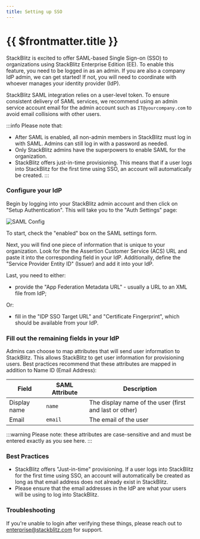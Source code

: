 ```yaml
---
title: Setting up SSO
---
```


# {{ $frontmatter.title }}

StackBlitz is excited to offer SAML-based Single Sign-on (SSO) to organizations using StackBlitz Enterprise Edition (EE). To enable this feature, you need to be logged in as an admin. If you are also a company IdP admin, we can get started! If not, you will need to coordinate with whoever manages your identity provider (IdP).

StackBlitz SAML integration relies on a user-level token. To ensure consistent delivery of SAML services, we recommend using an admin service account email for the admin account such as `IT@yourcompany.com` to avoid email collisions with other users.

:::info Please note that:

- After SAML is enabled, all non-admin members in StackBlitz must log in with SAML. Admins can still log in with a password as needed.
- Only StackBlitz admins have the superpowers to enable SAML for the organization.
- StackBlitz offers just-in-time provisioning. This means that if a user logs into StackBlitz for the first time using SSO, an account will automatically be created.
:::

### Configure your IdP

Begin by logging into your StackBlitz admin account and then click on "Setup Authentication". This will take you to the "Auth Settings" page:

![SAML Config](/doc_images/saml-config.png)

To start, check the "enabled" box on the SAML settings form.

Next, you will find one piece of information that is unique to your organization. Look for the the Assertion Customer Service (ACS) URL and paste it into the corresponding field in your IdP. Additionally, define the "Service Provider Entity ID" (Issuer) and add it into your IdP.

Last, you need to either:

- provide the "App Federation Metadata URL" - usually a URL to an XML file from IdP;

Or:

- fill in the "IDP SSO Target URL" and "Certificate Fingerprint", which should be available from your IdP.

### Fill out the remaining fields in your IdP

Admins can choose to map attributes that will send user information to StackBlitz. This allows StackBlitz to get user information for provisioning users. Best practices recommend that these attributes are mapped in addition to Name ID (Email Address):

| Field        | SAML Attribute | Description                                            |
| ------------ | -------------- | ------------------------------------------------------ |
| Display name | `name`         | The display name of the user (first and last or other) |
| Email        | `email`        | The email of the user                                  |

:::warning
Please note: these attributes are case-sensitive and and must be entered exactly as you see here.
:::

### Best Practices

- StackBlitz offers "Just-in-time" provisioning. If a user logs into StackBlitz for the first time using SSO, an account will automatically be created as long as that email address does not already exist in StackBlitz.
- Please ensure that the email addresses in the IdP are what your users will be using to log into StackBlitz.

### Troubleshooting

If you're unable to login after verifying these things, please reach out to [enterprise@stackblitz.com](mailto:enterprise@stackblitz.com) for support.